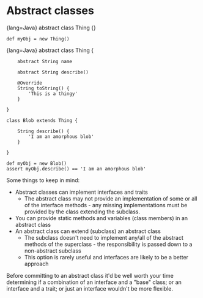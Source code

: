 # Abstract classes


{lang=Java}
    abstract class Thing {}

    def myObj = new Thing()

{lang=Java}
    abstract class Thing {

        abstract String name

        abstract String describe()

        @Override
        String toString() {
            'This is a thingy'
        }

    }

    class Blob extends Thing {

        String describe() {
            'I am an amorphous blob'
        }

    }

    def myObj = new Blob()
    assert myObj.describe() == 'I am an amorphous blob'


Some things to keep in mind:

* Abstract classes can implement interfaces and traits
    * The abstract class may not provide an implementation of some or all of the interface methods - any missing implementations must be provided by the class extending the subclass.
* You can provide static methods and variables (class members) in an abstract class
* An abstract class can extend (subclass) an abstract class
    * The subclass doesn't need to implement any/all of the abstract methods of the superclass - the responsibility is passed down to a non-abstract subclass
     * This option is rarely useful and interfaces are likely to be a better approach

Before committing to an abstract class it'd be well worth your time determining if a combination of an interface and a "base" class; or an interface and a trait; or just an interface wouldn't be more flexible.

